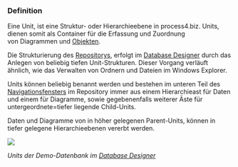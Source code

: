 

### Definition

Eine Unit, ist eine Struktur- oder Hierarchieebene in process4.biz.
Units, dienen somit als Container für die Erfassung und Zuordnung
von Diagrammen und [Objekten](objekt).

Die Strukturierung des [Repositorys](repository-de), erfolgt im [Database
Designer](database-designer-de) durch das Anlegen von beliebig tiefen
Unit-Strukturen. Dieser Vorgang verläuft ähnlich, wie das Verwalten von
Ordnern und Dateien im Windows Explorer.

Units können beliebig benannt werden und bestehen im unteren Teil des
[Navigationsfensters](repository-de)
im Repository immer aus einem Hierarchieast für Daten und einem für
Diagramme, sowie gegebenenfalls weiterer Äste für untergeordnete=tiefer
liegende Child-Units.

Daten und Diagramme von in höher gelegenen Parent-Units, können in
tiefer gelegene Hierarchieebenen vererbt werden.

![](//images.ctfassets.net/utx1h0gfm1om/46GPZqZWeIAm6YCgsYGYuw/0ec8e40c7ad8b04a564f06a592ac9c6c/1017708.png)

*Units der Demo-Datenbank im* *[Database Designer](database-designer-de)*

